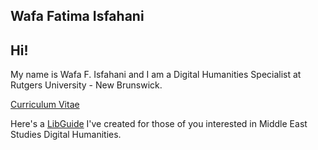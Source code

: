 ## Wafa Fatima Isfahani

## Hi! 
My name is Wafa F. Isfahani and I am a Digital Humanities Specialist at Rutgers University - New Brunswick.

<a href="https://wisfahani.github.io/CV/">Curriculum Vitae</a>

Here's a <a href="https://comminfo.libguides.com/digihumMES">LibGuide</a> I've created for those of you interested in Middle East Studies Digital Humanities. 
